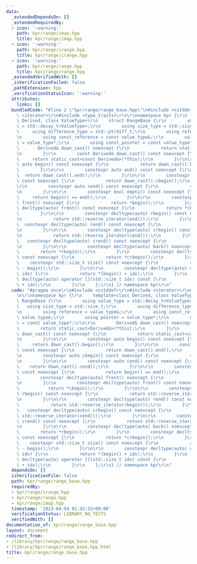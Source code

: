 ```yaml
---
data:
  _extendedDependsOn: []
  _extendedRequiredBy:
  - icon: ':warning:'
    path: kpr/range/imap.hpp
    title: kpr/range/imap.hpp
  - icon: ':warning:'
    path: kpr/range/irange.hpp
    title: kpr/range/irange.hpp
  - icon: ':warning:'
    path: kpr/range/range.hpp
    title: kpr/range/range.hpp
  _extendedVerifiedWith: []
  _isVerificationFailed: false
  _pathExtension: hpp
  _verificationStatusIcon: ':warning:'
  attributes:
    links: []
  bundledCode: "#line 2 \"kpr/range/range_base.hpp\"\n#include <cstddef>\r\n#include\
    \ <iterator>\r\n#include <type_traits>\r\n\r\nnamespace kpr {\r\n    template<class\
    \ Derived, class ValueType>\r\n    struct RangeBase {\r\n        using value_type\
    \ = std::decay_t<ValueType>;\r\n        using size_type = std::size_t;\r\n   \
    \     using difference_type = std::ptrdiff_t;\r\n        using reference = value_type&;\r\
    \n        using const_reference = const value_type&;\r\n        using pointer\
    \ = value_type*;\r\n        using const_pointer = const value_type*;\r\n\r\n \
    \       Derived& down_cast() noexcept {\r\n            return static_cast<Derived&>(*this);\r\
    \n        }\r\n        const Derived& down_cast() const noexcept {\r\n       \
    \     return static_cast<const Derived&>(*this);\r\n        }\r\n\r\n        constexpr\
    \ auto begin() const noexcept {\r\n            return down_cast().begin();\r\n\
    \        }\r\n\r\n        constexpr auto end() const noexcept {\r\n          \
    \  return down_cast().end();\r\n        }\r\n\r\n        constexpr auto cbegin()\
    \ const noexcept {\r\n            return down_cast().cbegin();\r\n        }\r\n\
    \r\n        constexpr auto cend() const noexcept {\r\n            return down_cast().cend();\r\
    \n        }\r\n\r\n        constexpr bool empty() const noexcept {\r\n       \
    \     return begin() == end();\r\n        }\r\n\r\n        constexpr decltype(auto)\
    \ front() noexcept {\r\n            return *begin();\r\n        }\r\n        constexpr\
    \ decltype(auto) front() const noexcept {\r\n            return *cbegin();\r\n\
    \        }\r\n\r\n        constexpr decltype(auto) rbegin() const noexcept {\r\
    \n            return std::reverse_iterator(end());\r\n        }\r\n\r\n      \
    \  constexpr decltype(auto) rend() const noexcept {\r\n            return std::reverse_iterator(begin());\r\
    \n        }\r\n\r\n        constexpr decltype(auto) crbegin() const noexcept {\r\
    \n            return std::reverse_iterator(cend());\r\n        }\r\n\r\n     \
    \   constexpr decltype(auto) crend() const noexcept {\r\n            return std::reverse_iterator(cbegin());\r\
    \n        }\r\n\r\n        constexpr decltype(auto) back() noexcept {\r\n    \
    \        return *rbegin();\r\n        }\r\n        constexpr decltype(auto) back()\
    \ const noexcept {\r\n            return *crbegin();\r\n        }\r\n\r\n    \
    \    constexpr std::size_t size() const noexcept {\r\n            return end()\
    \ - begin();\r\n        }\r\n\r\n        constexpr decltype(auto) operator [](std::size_t\
    \ idx) {\r\n            return *(begin() + idx);\r\n        }\r\n        constexpr\
    \ decltype(auto) operator [](std::size_t idx) const {\r\n            return *(cbegin()\
    \ + idx);\r\n        }\r\n    };\r\n} // namespace kpr\r\n"
  code: "#pragma once\r\n#include <cstddef>\r\n#include <iterator>\r\n#include <type_traits>\r\
    \n\r\nnamespace kpr {\r\n    template<class Derived, class ValueType>\r\n    struct\
    \ RangeBase {\r\n        using value_type = std::decay_t<ValueType>;\r\n     \
    \   using size_type = std::size_t;\r\n        using difference_type = std::ptrdiff_t;\r\
    \n        using reference = value_type&;\r\n        using const_reference = const\
    \ value_type&;\r\n        using pointer = value_type*;\r\n        using const_pointer\
    \ = const value_type*;\r\n\r\n        Derived& down_cast() noexcept {\r\n    \
    \        return static_cast<Derived&>(*this);\r\n        }\r\n        const Derived&\
    \ down_cast() const noexcept {\r\n            return static_cast<const Derived&>(*this);\r\
    \n        }\r\n\r\n        constexpr auto begin() const noexcept {\r\n       \
    \     return down_cast().begin();\r\n        }\r\n\r\n        constexpr auto end()\
    \ const noexcept {\r\n            return down_cast().end();\r\n        }\r\n\r\
    \n        constexpr auto cbegin() const noexcept {\r\n            return down_cast().cbegin();\r\
    \n        }\r\n\r\n        constexpr auto cend() const noexcept {\r\n        \
    \    return down_cast().cend();\r\n        }\r\n\r\n        constexpr bool empty()\
    \ const noexcept {\r\n            return begin() == end();\r\n        }\r\n\r\n\
    \        constexpr decltype(auto) front() noexcept {\r\n            return *begin();\r\
    \n        }\r\n        constexpr decltype(auto) front() const noexcept {\r\n \
    \           return *cbegin();\r\n        }\r\n\r\n        constexpr decltype(auto)\
    \ rbegin() const noexcept {\r\n            return std::reverse_iterator(end());\r\
    \n        }\r\n\r\n        constexpr decltype(auto) rend() const noexcept {\r\n\
    \            return std::reverse_iterator(begin());\r\n        }\r\n\r\n     \
    \   constexpr decltype(auto) crbegin() const noexcept {\r\n            return\
    \ std::reverse_iterator(cend());\r\n        }\r\n\r\n        constexpr decltype(auto)\
    \ crend() const noexcept {\r\n            return std::reverse_iterator(cbegin());\r\
    \n        }\r\n\r\n        constexpr decltype(auto) back() noexcept {\r\n    \
    \        return *rbegin();\r\n        }\r\n        constexpr decltype(auto) back()\
    \ const noexcept {\r\n            return *crbegin();\r\n        }\r\n\r\n    \
    \    constexpr std::size_t size() const noexcept {\r\n            return end()\
    \ - begin();\r\n        }\r\n\r\n        constexpr decltype(auto) operator [](std::size_t\
    \ idx) {\r\n            return *(begin() + idx);\r\n        }\r\n        constexpr\
    \ decltype(auto) operator [](std::size_t idx) const {\r\n            return *(cbegin()\
    \ + idx);\r\n        }\r\n    };\r\n} // namespace kpr\r\n"
  dependsOn: []
  isVerificationFile: false
  path: kpr/range/range_base.hpp
  requiredBy:
  - kpr/range/irange.hpp
  - kpr/range/range.hpp
  - kpr/range/imap.hpp
  timestamp: '2023-04-04 01:42:52+09:00'
  verificationStatus: LIBRARY_NO_TESTS
  verifiedWith: []
documentation_of: kpr/range/range_base.hpp
layout: document
redirect_from:
- /library/kpr/range/range_base.hpp
- /library/kpr/range/range_base.hpp.html
title: kpr/range/range_base.hpp
---
```

